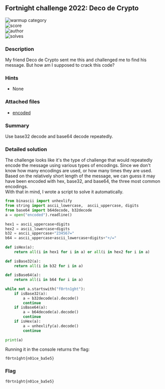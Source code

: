 ## Fortnight challenge 2022: Deco de Crypto

![warmup category](https://img.shields.io/badge/Category-Cryptography-brightgreen.svg)  
![score](https://img.shields.io/badge/Score_after_CTF-200-blue.svg)  
![author](https://img.shields.io/badge/Author-SpookyFish%234588-blue.svg)  
![solves](https://img.shields.io/badge/Solves-34-lightgrey.svg)

### Description
My friend Deco de Crypto sent me this and challenged me to find his message. But how am I supposed to crack this code?

### Hints
- None

### Attached files
- [encoded](https://github.com/compsec-hcmus/hcmus-wu/raw/main/write-up/Fortnight%20Challenge%202022/Cryptography/Deco%20de%20Crypto/encoded)

### Summary
Use base32 decode and base64 decode repeatedly.

### Detailed solution
The challenge looks like it's the type of challenge that would repeatedly encode the message using various types of encodings. Since we don't know how many encodings are used, or how many times they are used. Based on the relatively short length of the message, we can guess it may have been encoded with hex, base32, and base64, the three most common encodings.  
With that in mind, I wrote a script to solve it automatically.  
```python
from binascii import unhexlify  
from string import ascii_lowercase,  ascii_uppercase, digits  
from base64 import b64decode, b32decode  
a = open("encoded").readline()  
  
hex1 = ascii_uppercase+digits  
hex2 = ascii_lowercase+digits  
b32 = ascii_uppercase+"234567="  
b64 = ascii_uppercase+ascii_lowercase+digits+"+/="  
  
def isHex(a):  
    return all(i in hex1 for i in a) or all(i in hex2 for i in a)  
  
def isBase32(a):  
    return all(i in b32 for i in a)  
  
def isBase64(a):  
    return all(i in b64 for i in a)  
  
while not a.startswith("f0rtn1ght"):  
    if isBase32(a):  
        a = b32decode(a).decode()  
        continue  
    if isBase64(a):  
        a = b64decode(a).decode()  
        continue  
    if isHex(a):  
        a = unhexlify(a).decode()  
        continue  
  
print(a)  
```
Running it in the console returns the flag:  
```
f0rtn1ght{n01ce_ba5e5}  
```
### Flag
```
f0rtn1ght{n01ce_ba5e5}
```

